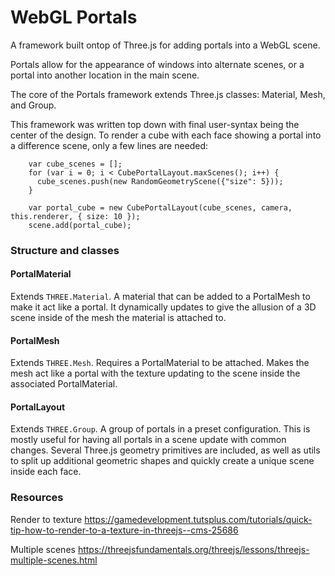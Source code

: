 
# WebGL Portals

A framework built ontop of Three.js for adding portals into a WebGL scene.

Portals allow for the appearance of windows into alternate scenes, or a portal into another location in the main scene.

The core of the Portals framework extends Three.js classes: Material, Mesh, and Group.

This framework was written top down with final user-syntax being the center of the design. 
To render a cube with each face showing a portal into a difference scene, only a few lines are needed:
```
    var cube_scenes = [];
    for (var i = 0; i < CubePortalLayout.maxScenes(); i++) {
      cube_scenes.push(new RandomGeometryScene({"size": 5}));
    }

    var portal_cube = new CubePortalLayout(cube_scenes, camera, this.renderer, { size: 10 });
    scene.add(portal_cube);
```


### Structure and classes

#### PortalMaterial
Extends `THREE.Material`. A material that can be added to a PortalMesh to make it act like a portal. It dynamically updates to give the allusion of a 3D scene inside of the mesh the material is attached to.

#### PortalMesh
Extends `THREE.Mesh`. Requires a PortalMaterial to be attached. Makes the mesh act like a portal with the texture updating to the scene inside the associated PortalMaterial.

#### PortalLayout
Extends `THREE.Group`. A group of portals in a preset configuration. This is mostly useful for having all portals in a scene update with common changes. Several Three.js geometry primitives are included, as well as utils to split up additional geometric shapes and quickly create a unique scene inside each face.

### Resources

Render to texture
https://gamedevelopment.tutsplus.com/tutorials/quick-tip-how-to-render-to-a-texture-in-threejs--cms-25686


Multiple scenes
https://threejsfundamentals.org/threejs/lessons/threejs-multiple-scenes.html